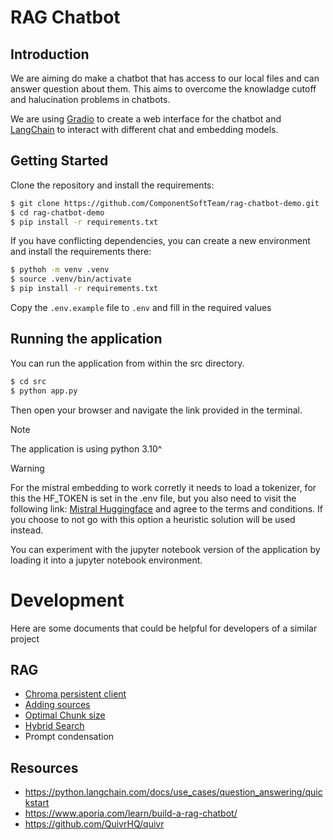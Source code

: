 # RAG Chatbot

## Introduction

We are aiming do make a chatbot that has access to our local files and can answer question about them. This aims to overcome the knowladge cutoff and halucination problems in chatbots.

We are using [Gradio](https://www.gradio.app/) to create a web interface for the chatbot and [LangChain](https://www.langchain.com/) to interact with different chat and embedding models.

## Getting Started

Clone the repository and install the requirements:
```bash
$ git clone https://github.com/ComponentSoftTeam/rag-chatbot-demo.git
$ cd rag-chatbot-demo
$ pip install -r requirements.txt
```

If you have conflicting dependencies, you can create a new environment and install the requirements there:
```bash
$ pythoh -m venv .venv
$ source .venv/bin/activate
$ pip install -r requirements.txt
```

Copy the `.env.example` file to `.env` and fill in the required values

## Running the application

You can run the application from within the src directory.
```bash
$ cd src
$ python app.py
```

Then open your browser and navigate the link provided in the terminal.

> [!NOTE]
> The application is using python 3.10^

> [!WARNING]
> For the mistral embedding to work corretly it needs to load a tokenizer, for this the HF_TOKEN is set in the .env file, but you also need to visit the following link: [Mistral Huggingface](https://huggingface.co/mistralai/Mixtral-8x7B-v0.1) and agree to the terms and conditions. If you choose to not go with this option a heuristic solution will be used instead.

You can experiment with the jupyter notebook version of the application by loading it into a jupyter notebook environment.

# Development

Here are some documents that could be helpful for developers of a similar project

## RAG
- [Chroma persistent client](https://python.langchain.com/docs/integrations/vectorstores/chroma)
- [Adding sources](https://python.langchain.com/docs/use_cases/question_answering/sources)
- [Optimal Chunk size](https://www.youtube.com/watch?v=1bbDH3kyf9I)
- [Hybrid Search](https://www.youtube.com/watch?v=r2m9DbEmeqI)
- Prompt condensation

## Resources
- https://python.langchain.com/docs/use_cases/question_answering/quickstart
- https://www.aporia.com/learn/build-a-rag-chatbot/
- https://github.com/QuivrHQ/quivr





